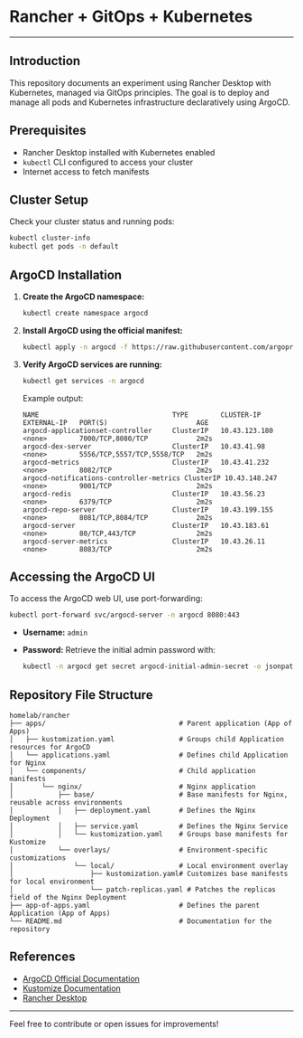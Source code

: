 # Rancher + GitOps + Kubernetes

---

## Introduction

This repository documents an experiment using Rancher Desktop with Kubernetes, managed via GitOps principles. The goal is to deploy and manage all pods and Kubernetes infrastructure declaratively using ArgoCD.

## Prerequisites

- Rancher Desktop installed with Kubernetes enabled
- `kubectl` CLI configured to access your cluster
- Internet access to fetch manifests

## Cluster Setup

Check your cluster status and running pods:

```sh
kubectl cluster-info
kubectl get pods -n default
```

## ArgoCD Installation

1. **Create the ArgoCD namespace:**

   ```sh
   kubectl create namespace argocd
   ```

2. **Install ArgoCD using the official manifest:**

   ```sh
   kubectl apply -n argocd -f https://raw.githubusercontent.com/argoproj/argo-cd/stable/manifests/install.yaml
   ```

3. **Verify ArgoCD services are running:**

   ```sh
   kubectl get services -n argocd
   ```

   Example output:

   ```
   NAME                                 TYPE        CLUSTER-IP       EXTERNAL-IP   PORT(S)                      AGE
   argocd-applicationset-controller     ClusterIP   10.43.123.180    <none>        7000/TCP,8080/TCP            2m2s
   argocd-dex-server                    ClusterIP   10.43.41.98      <none>        5556/TCP,5557/TCP,5558/TCP   2m2s
   argocd-metrics                       ClusterIP   10.43.41.232     <none>        8082/TCP                     2m2s
   argocd-notifications-controller-metrics ClusterIP 10.43.148.247   <none>        9001/TCP                     2m2s
   argocd-redis                         ClusterIP   10.43.56.23      <none>        6379/TCP                     2m2s
   argocd-repo-server                   ClusterIP   10.43.199.155    <none>        8081/TCP,8084/TCP            2m2s
   argocd-server                        ClusterIP   10.43.183.61     <none>        80/TCP,443/TCP               2m2s
   argocd-server-metrics                ClusterIP   10.43.26.11      <none>        8083/TCP                     2m2s
   ```

## Accessing the ArgoCD UI

To access the ArgoCD web UI, use port-forwarding:

```sh
kubectl port-forward svc/argocd-server -n argocd 8080:443
```

- **Username:** `admin`
- **Password:** Retrieve the initial admin password with:

  ```sh
  kubectl -n argocd get secret argocd-initial-admin-secret -o jsonpath="{.data.password}" | base64 -d
  ```

## Repository File Structure

```
homelab/rancher
├── apps/                                 # Parent application (App of Apps)
│   ├── kustomization.yaml                # Groups child Application resources for ArgoCD
│   └── applications.yaml                 # Defines child Application for Nginx
│   └── components/                       # Child application manifests
│       └── nginx/                        # Nginx application
│           ├── base/                     # Base manifests for Nginx, reusable across environments
│           │   ├── deployment.yaml       # Defines the Nginx Deployment
│           │   ├── service.yaml          # Defines the Nginx Service
│           │   └── kustomization.yaml    # Groups base manifests for Kustomize
│           └── overlays/                 # Environment-specific customizations
│               └── local/                # Local environment overlay
│                   ├── kustomization.yaml# Customizes base manifests for local environment
│                   └── patch-replicas.yaml # Patches the replicas field of the Nginx Deployment
├── app-of-apps.yaml                      # Defines the parent Application (App of Apps)
└── README.md                             # Documentation for the repository
```

## References

- [ArgoCD Official Documentation](https://argo-cd.readthedocs.io/en/stable/)
- [Kustomize Documentation](https://kubectl.docs.kubernetes.io/references/kustomize/)
- [Rancher Desktop](https://rancherdesktop.io/)

---

Feel free to contribute or open issues for improvements!
